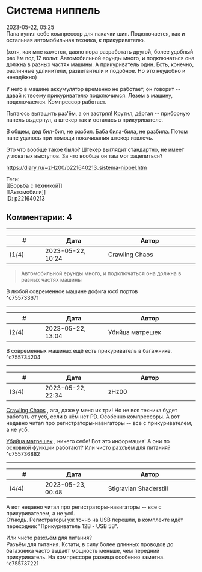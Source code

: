 Система ниппель
===============

  
2023-05-22, 05:25  
 Папа купил себе компрессор для накачки шин. Подключается, как и остальная автомобильная техника, к прикуривателю.   
   
 (хотя, как мне кажется, давно пора разработать другой, более удобный раз'ём под 12 вольт. Автомобильной ерунды много, и подключаться она должна в разных частях машины. А прикуриватель один. Есть, конечно, различные удлинители, разветвители и подобное. Но это неудобно и ненадёжно)   
   
 У него в машине аккумулятор временно не работает, он говорит -- давай к твоему прикуривателю подключимся. Лезем в машину, подключаемся. Компрессор работает.   
   
 Пытаюсь вытащить раз'ём, а он застрял! Крутил, дёргал -- приборную панель выдернул, а штекер так и осталась в прикуривателе.   
   
 В общем, дед бил-бил, не разбил. Баба била-била, не разбила. Потом папе удалось при помощи покачивания штекер извлечь.   
   
 Это что вообще такое было? Штекер выглядит стандартно, не имеет угловатых выступов. За что вообще он там мог зацепиться?   
  
<https://diary.ru/~zHz00/p221640213_sistema-nippel.htm>  
  
Теги:  
[[Борьба с техникой]]  
[[Автомобили]]  
ID: p221640213  


Комментарии: 4
--------------

  


---



|         #         |              Дата              |                     Автор                     |           ID           |
| --- | --- | --- | --- |
| (1/4) | 2023-05-22, 10:24 | Crawling Chaos | c755733671 |

  
 >Автомобильной ерунды много, и подключаться она должна в разных частях машины   
   
 В любой современное машине дофига юсб портов   
 ^c755733671

---



|         #         |              Дата              |                     Автор                     |           ID           |
| --- | --- | --- | --- |
| (2/4) | 2023-05-22, 13:04 | Убийца матрешек | c755734204 |

  
 В современных машинах ещё есть прикуриватель в багажнике.   
 ^c755734204

---



|         #         |              Дата              |                     Автор                     |           ID           |
| --- | --- | --- | --- |
| (3/4) | 2023-05-22, 22:34 | zHz00 | c755736882 |

  
  [Crawling Chaos](https://degozaru.diary.ru "Фундаментальная ошибка атрибуции")  , ага, даже у меня их три! Но не вся техника будет работать от усб, если в нём нет PD. Особенно компрессоры. А вот недавно читал про регистраторы-навигаторы -- все с прикуривателем, а не усб.   
   
  [Убийца матрешек](https://umax.diary.ru "Значит, будем в игры играть: раз-два, выше ноги от земли...")  , ничего себе! Вот это информация! А они по основной функции работают? Или чисто разхъём для питания?   
 ^c755736882

---



|         #         |              Дата              |                     Автор                     |           ID           |
| --- | --- | --- | --- |
| (4/4) | 2023-05-23, 00:48 | Stigravian Shaderstill | c755737221 |

  
  А вот недавно читал про регистраторы-навигаторы -- все с прикуривателем, а не усб.    
 Отнюдь. Регистраторы уж точно на USB перешли, в комплекте идёт переходник "Прикуриватель 12В - USB 5В".   
   
  Или чисто разхъём для питания?    
 Разъём для питания.  Кстати, в силу более длинных проводов до багажника часто выдаёт мощность меньше, чем передний прикуриватель. На компрессоре разница особенно заметна.    
 ^c755737221